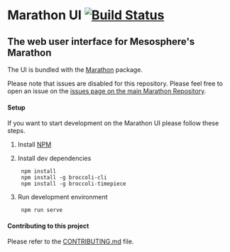 # Marathon UI [![Build Status](https://travis-ci.org/mesosphere/marathon-ui.png?branch=master)](https://travis-ci.org/mesosphere/marathon-ui)

## The web user interface for Mesosphere's Marathon

The UI is bundled with the [Marathon](https://github.com/mesosphere/marathon) package.

Please note that issues are disabled for this repository. Please feel free to open an issue on the
[issues page on the main Marathon Repository](https://github.com/mesosphere/marathon/issues).

#### Setup

If you want to start development on the Marathon UI please follow these steps.

1. Install [NPM](https://npmjs.org/)

2. Install dev dependencies

        npm install
        npm install -g broccoli-cli
        npm install -g broccoli-timepiece

3. Run development environment

        npm run serve

#### Contributing to this project

Please refer to the [CONTRIBUTING.md](https://github.com/mesosphere/marathon-ui/blob/master/CONTRIBUTING.md) file.
